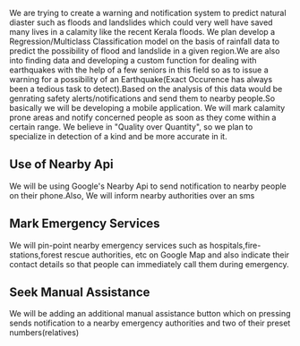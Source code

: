 We are trying to create a warning and notification system to predict natural diaster such as floods and landslides which could very well have saved many lives in a calamity like the recent Kerala floods. We plan develop a Regression/Multiclass Classification model on the basis of rainfall data to predict the possibility of flood and landslide in a given region.We are also into finding data and developing a custom function for dealing with earthquakes with the help of a few seniors in this field so as to issue a warning for a possibility of an Earthquake(Exact Occurence has always been a tedious task to detect).Based on the analysis of this data would be genrating safety alerts/notifications and send them to nearby people.So basically we will be developing a mobile application. We will mark calamity prone areas and notify concerned people as soon as they come within a certain range.
We believe in "Quality over Quantity", so we plan to specialize in detection of a kind and be more accurate in it.

 ## **Use of Nearby Api**
We will be using Google's Nearby Api to send notification to nearby people on their phone.Also, We will inform nearby authorities over an sms

## **Mark Emergency Services**
We will pin-point nearby emergency services such as hospitals,fire-stations,forest rescue authorities, etc on Google Map and also indicate their contact details so that people can immediately call them during emergency.

## **Seek Manual Assistance** 
We will be adding an additional manual assistance button which on pressing sends notification to a nearby emergency authorities and two of their preset numbers(relatives)
